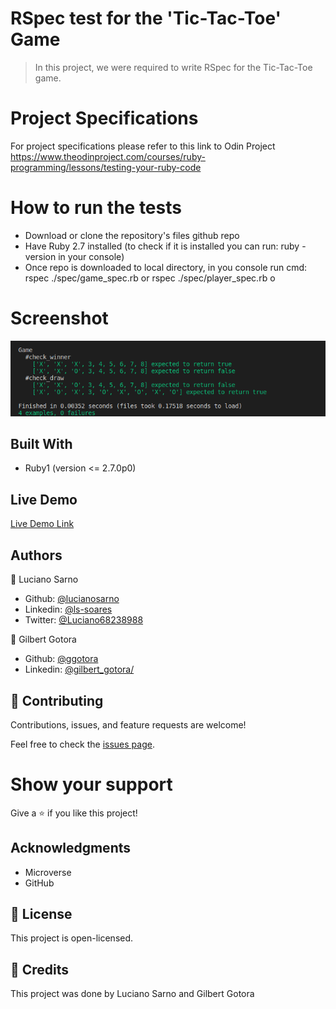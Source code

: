 # RSpec test for the 'Tic-Tac-Toe' Game

> In this project, we were required to write RSpec for the Tic-Tac-Toe game.

# Project Specifications
For project specifications please refer to this link to Odin Project https://www.theodinproject.com/courses/ruby-programming/lessons/testing-your-ruby-code

# How to run the tests
- Download or clone the repository's files github repo
- Have Ruby 2.7 installed (to check if it is installed you can run: ruby -version in your console)
- Once repo is downloaded to local directory, in you console run cmd: rspec ./spec/game_spec.rb or rspec ./spec/player_spec.rb o


# Screenshot
![screenshot](rspec.png)

## Built With

- Ruby1 (version <= 2.7.0p0)

## Live Demo

[Live Demo Link](https://repl.it/@GilbertGotora/ruby-tic-tac-toe)

## Authors

👤 Luciano Sarno

- Github: [@lucianosarno](https://github.com/lucianosarno)
- Linkedin: [@ls-soares](https://www.linkedin.com/in/ls-soares/)
- Twitter: [@Luciano68238988](https://twitter.com/Luciano68238988)

👤 Gilbert Gotora

- Github: [@ggotora](https://github.com/ggotora)
- Linkedin: [@gilbert_gotora/](https://www.linkedin.com/in/gilbert-gotora/)

## 🤝 Contributing

Contributions, issues, and feature requests are welcome!

Feel free to check the [issues page](issues/).

# Show your support

Give a ⭐️ if you like this project!

## Acknowledgments

- Microverse
- GitHub

## 📝 License

This project is open-licensed.

## 📝 Credits

This project was done by Luciano Sarno and Gilbert Gotora
